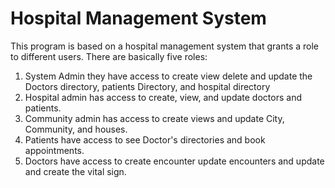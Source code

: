 # Hospital Management System
 
This program is based on a hospital management system that grants a role to different users.
There are basically five roles: 
1. System Admin they have access to create view delete and update the Doctors directory, patients Directory, and hospital    directory
2. Hospital admin has access to create, view, and update doctors and patients.
3. Community admin has access to create views and update City, Community, and houses.
4. Patients have access to see Doctor's directories and book appointments.
5. Doctors have access to create encounter update encounters and update and create the vital sign.



